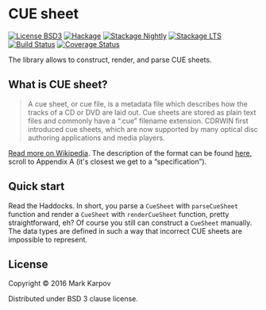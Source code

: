 # CUE sheet

[![License BSD3](https://img.shields.io/badge/license-BSD3-brightgreen.svg)](http://opensource.org/licenses/BSD-3-Clause)
[![Hackage](https://img.shields.io/hackage/v/cue-sheet.svg?style=flat)](https://hackage.haskell.org/package/cue-sheet)
[![Stackage Nightly](http://stackage.org/package/cue-sheet/badge/nightly)](http://stackage.org/nightly/package/cue-sheet)
[![Stackage LTS](http://stackage.org/package/cue-sheet/badge/lts)](http://stackage.org/lts/package/cue-sheet)
[![Build Status](https://travis-ci.org/mrkkrp/cue-sheet.svg?branch=master)](https://travis-ci.org/mrkkrp/cue-sheet)
[![Coverage Status](https://coveralls.io/repos/mrkkrp/cue-sheet/badge.svg?branch=master&service=github)](https://coveralls.io/github/mrkkrp/cue-sheet?branch=master)

The library allows to construct, render, and parse CUE sheets.

## What is CUE sheet?

> A cue sheet, or cue file, is a metadata file which describes how the
> tracks of a CD or DVD are laid out. Cue sheets are stored as plain text
> files and commonly have a “.cue” filename extension. CDRWIN first
> introduced cue sheets, which are now supported by many optical disc
> authoring applications and media players.

[Read more on Wikipedia](https://en.wikipedia.org/wiki/Cue_sheet_(computing)).
The description of the format can be
found
[here](https://wayback.archive.org/web/20070614044112/http://www.goldenhawk.com/download/cdrwin.pdf),
scroll to Appendix A (it's closest we get to a “specification”).

## Quick start

Read the Haddocks. In short, you parse a `CueSheet` with `parseCueSheet`
function and render a `CueSheet` with `renderCueSheet` function, pretty
straightforward, eh? Of course you still can construct a `CueSheet`
manually. The data types are defined in such a way that incorrect CUE sheets
are impossible to represent.

## License

Copyright © 2016 Mark Karpov

Distributed under BSD 3 clause license.
